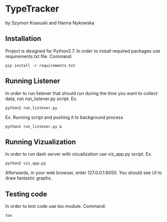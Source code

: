 # TypeTracker
by Szymon Krasuski and Hanna Nykowska

## Installation
Project is designed for Python2.7.
In order to install required packages use requirements.txt file.
Command:
```
pip install -r requirements.txt
```

## Running Listener
In order to run listener that should run during the time you want to collect data,
run run_listener.py script.
Ex.
```
python2 run_listener.py
```
Ex. Running script and pushing it to background process
```
python2 run_listener.py &
```
## Running Vizualization
In order to run dash server with vizualization use
viz_app.py script.
Ex.
```
python2 viz_app.py
```
Afterwards, in your web browser, enter 127.0.0.1:8050.
You should see UI to draw fantastic graphs.

## Testing code
In order to test code use tox module.
Command:
```
tox
```
